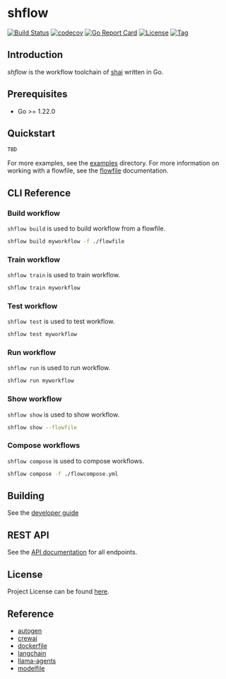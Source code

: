 # shflow

[![Build Status](https://github.com/cligpt/shflow/workflows/ci/badge.svg?branch=main&event=push)](https://github.com/cligpt/shflow/actions?query=workflow%3Aci)
[![codecov](https://codecov.io/gh/cligpt/shflow/branch/main/graph/badge.svg?token=El8oiyaIsD)](https://codecov.io/gh/cligpt/shflow)
[![Go Report Card](https://goreportcard.com/badge/github.com/cligpt/shflow)](https://goreportcard.com/report/github.com/cligpt/shflow)
[![License](https://img.shields.io/github/license/cligpt/shflow.svg)](https://github.com/cligpt/shflow/blob/main/LICENSE)
[![Tag](https://img.shields.io/github/tag/cligpt/shflow.svg)](https://github.com/cligpt/shflow/tags)

## Introduction

*shflow* is the workflow toolchain of [shai](https://github.com/cligpt/shai) written in Go.

## Prerequisites

- Go >= 1.22.0

## Quickstart

```bash
TBD
```

For more examples, see the [examples](examples) directory. For more information on working with a flowfile, see the [flowfile](docs/flowfile.md) documentation.

## CLI Reference

### Build workflow

`shflow build` is used to build workflow from a flowfile.

```bash
shflow build myworkflow -f ./flowfile
```

### Train workflow

`shflow train` is used to train workflow.

```bash
shflow train myworkflow
```

### Test workflow

`shflow test` is used to test workflow.

```bash
shflow test myworkflow
```

### Run workflow

`shflow run` is used to run workflow.

```bash
shflow run myworkflow
```

### Show workflow

`shflow show` is used to show workflow.

```bash
shflow show --flowfile
```

### Compose workflows

`shflow compose` is used to compose workflows.

```bash
shflow compose -f ./flowcompose.yml
```

## Building

See the [developer guide](https://github.com/cligpt/shflow/blob/main/docs/development.md)

## REST API

See the [API documentation](./docs/api.md) for all endpoints.

## License

Project License can be found [here](LICENSE).

## Reference

- [autogen](https://github.com/microsoft/autogen)
- [crewai](https://github.com/crewAIInc/crewAI)
- [dockerfile](https://docs.docker.com/reference/dockerfile/)
- [langchain](https://python.langchain.com/)
- [llama-agents](https://github.com/run-llama/llama-agents)
- [modelfile](https://github.com/ollama/ollama/blob/main/docs/modelfile.md)
